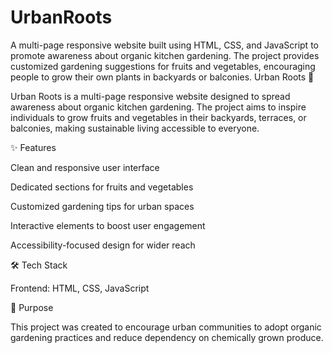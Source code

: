 # UrbanRoots
A multi-page responsive website built using HTML, CSS, and JavaScript to promote awareness about organic kitchen gardening. The project provides customized gardening suggestions for fruits and vegetables, encouraging people to grow their own plants in backyards or balconies.
Urban Roots 🌿

Urban Roots is a multi-page responsive website designed to spread awareness about organic kitchen gardening. The project aims to inspire individuals to grow fruits and vegetables in their backyards, terraces, or balconies, making sustainable living accessible to everyone.

✨ Features

Clean and responsive user interface

Dedicated sections for fruits and vegetables

Customized gardening tips for urban spaces

Interactive elements to boost user engagement

Accessibility-focused design for wider reach

🛠 Tech Stack

Frontend: HTML, CSS, JavaScript

🎯 Purpose

This project was created to encourage urban communities to adopt organic gardening practices and reduce dependency on chemically grown produce.
